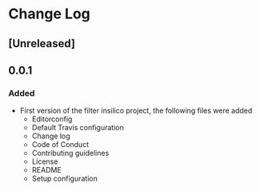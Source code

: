 # Change Log

## [Unreleased]

## 0.0.1

### Added

* First version of the filter insilico project, the following files were added
	- Editorconfig
	- Default Travis configuration
	- Change log
	- Code of Conduct
	- Contributing guidelines
	- License
	- README
	- Setup configuration

